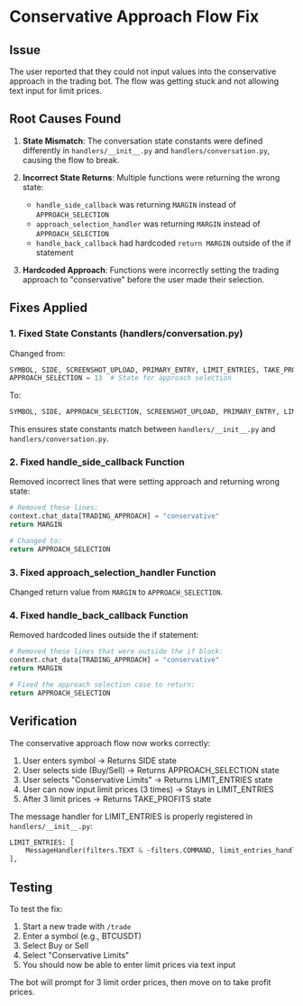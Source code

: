 # Conservative Approach Flow Fix

## Issue
The user reported that they could not input values into the conservative approach in the trading bot. The flow was getting stuck and not allowing text input for limit prices.

## Root Causes Found

1. **State Mismatch**: The conversation state constants were defined differently in `handlers/__init__.py` and `handlers/conversation.py`, causing the flow to break.

2. **Incorrect State Returns**: Multiple functions were returning the wrong state:
   - `handle_side_callback` was returning `MARGIN` instead of `APPROACH_SELECTION`
   - `approach_selection_handler` was returning `MARGIN` instead of `APPROACH_SELECTION`
   - `handle_back_callback` had hardcoded `return MARGIN` outside of the if statement

3. **Hardcoded Approach**: Functions were incorrectly setting the trading approach to "conservative" before the user made their selection.

## Fixes Applied

### 1. Fixed State Constants (handlers/conversation.py)
Changed from:
```python
SYMBOL, SIDE, SCREENSHOT_UPLOAD, PRIMARY_ENTRY, LIMIT_ENTRIES, TAKE_PROFITS, STOP_LOSS, LEVERAGE, MARGIN, CONFIRMATION, GGSHOT_EDIT_VALUES, MARGIN = range(12)
APPROACH_SELECTION = 13  # State for approach selection
```

To:
```python
SYMBOL, SIDE, APPROACH_SELECTION, SCREENSHOT_UPLOAD, PRIMARY_ENTRY, LIMIT_ENTRIES, TAKE_PROFITS, STOP_LOSS, LEVERAGE, MARGIN, CONFIRMATION, GGSHOT_EDIT_VALUES, MARGIN_FAST, MARGIN_CONSERVATIVE = range(14)
```

This ensures state constants match between `handlers/__init__.py` and `handlers/conversation.py`.

### 2. Fixed handle_side_callback Function
Removed incorrect lines that were setting approach and returning wrong state:
```python
# Removed these lines:
context.chat_data[TRADING_APPROACH] = "conservative"
return MARGIN

# Changed to:
return APPROACH_SELECTION
```

### 3. Fixed approach_selection_handler Function
Changed return value from `MARGIN` to `APPROACH_SELECTION`.

### 4. Fixed handle_back_callback Function
Removed hardcoded lines outside the if statement:
```python
# Removed these lines that were outside the if block:
context.chat_data[TRADING_APPROACH] = "conservative"
return MARGIN

# Fixed the approach selection case to return:
return APPROACH_SELECTION
```

## Verification

The conservative approach flow now works correctly:
1. User enters symbol → Returns SIDE state
2. User selects side (Buy/Sell) → Returns APPROACH_SELECTION state
3. User selects "Conservative Limits" → Returns LIMIT_ENTRIES state
4. User can now input limit prices (3 times) → Stays in LIMIT_ENTRIES
5. After 3 limit prices → Returns TAKE_PROFITS state

The message handler for LIMIT_ENTRIES is properly registered in `handlers/__init__.py`:
```python
LIMIT_ENTRIES: [
    MessageHandler(filters.TEXT & ~filters.COMMAND, limit_entries_handler)
],
```

## Testing

To test the fix:
1. Start a new trade with `/trade`
2. Enter a symbol (e.g., BTCUSDT)
3. Select Buy or Sell
4. Select "Conservative Limits"
5. You should now be able to enter limit prices via text input

The bot will prompt for 3 limit order prices, then move on to take profit prices.